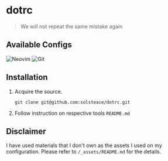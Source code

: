 # dotrc

> We will not repeat the same mistake again

## Available Configs
![Neovim](https://img.shields.io/badge/NeoVim-%2357A143.svg?&style=for-the-badge&logo=neovim&logoColor=white)
![Git](https://img.shields.io/badge/git-%23F05033.svg?style=for-the-badge&logo=git&logoColor=white)

## Installation

1. Acquire the source.
    ```
    git clone git@github.com:solsteace/dotrc.git
    ```

2. Follow instruction on respective tools `README.md`

## Disclaimer

I have used materials that I don't own as the assets I used on my configuration. Please refer to `/_assets/README.md` for the details.

